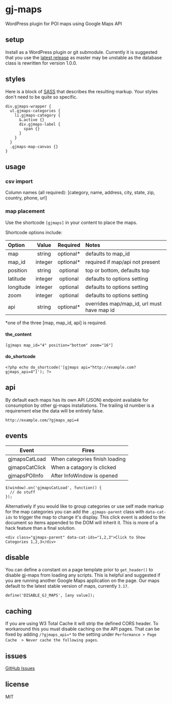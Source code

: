 gj-maps
=======

WordPress plugin for POI maps using Google Maps API

## setup

Install as a WordPress plugin or git submodule. Currently it is suggested that you use the [latest release](https://github.com/GunnJerkens/gj-maps/releases) as master may be unstable as the database class is rewritten for version 1.0.0.

## styles
Here is a block of [SASS](http://sass-lang.com) that describes the resulting
markup. Your styles don't need to be quite so specific.

```
div.gjmaps-wrapper {
  ul.gjmaps-categories {
    li.gjmaps-category {
      &.active {}
      div.gjmaps-label {
        span {}
      }
    }
  }
  .gjmaps-map-canvas {}
}
```

## usage

### csv import
Column names (all required):
[category, name, address, city, state, zip, country, phone, url]

### map placement
Use the shortcode `[gjmaps]` in your content to place the maps.

Shortcode options include:

| Option | Value | Required | Notes |
| :----- | :---: | :------: | :---- |
| map    | string | optional* | defaults to map_id |
| map_id | integer | optional* | required if map/api not present |
| position | string | optional | top or bottom, defaults top |
| latitude | integer | optional | defaults to options setting |
| longitude | integer | optional | defaults to options setting |
| zoom | integer | optional | defaults to options setting |
| api | string | optional* | overrides map/map_id, url must have map id |

*one of the three [map, map_id, api] is required.

#### the_content


`[gjmaps map_id="4" position="bottom" zoom="16"]`

#### do_shortcode

`<?php echo do_shortcode('[gjmaps api="http://example.com?gjmaps_api=4"]'); ?>`

## api

By default each maps has its own API (JSON) endpoint available for consumption by other gj-maps installations. The trailing id number is a requirement else the data will be entirely false.

`http://example.com/?gjmaps_api=4`

## events

| Event          | Fires                          |
| -----          | -----                          |
| gjmapsCatLoad  | When categories finish loading |
| gjmapsCatClick | When a catagory is clicked     |
| gjmapsPOIInfo  | After InfoWindow is opened     |

```
$(window).on('gjmapsCatLoad', function() {
  // do stuff
});
```

Alternatively if you would like to group categories or use self made markup for the map categories you can add the `.gjmaps-parent` class with `data-cat-ids` to trigger the map to change it's display. This click event is added to the document so items appended to the DOM will inherit it. This is more of a hack feature than a final solution.

```
<div class="gjmaps-parent" data-cat-ids="1,2,3">Click to Show Categories 1,2,3</div>
```

## disable

You can define a constant on a page template prior to `get_header()` to disable gj-maps from loading any scripts. This is helpful and suggested if you are
running another Google Maps application on the page. Our maps default to the latest stable version of maps, currently `3.17`.

```
define('DISABLE_GJ_MAPS', [any value]);
```

## caching

If you are using W3 Total Cache it will strip the defined CORS header. To workaround this you must disable caching on the API pages. That can be fixed by adding `/?gjmaps_api=*` to the setting under `Performance > Page Cache  > Never cache the following pages`.

## issues

[GitHub Issues](https://github.com/GunnJerkens/gj-maps/issues)

## license

MIT
